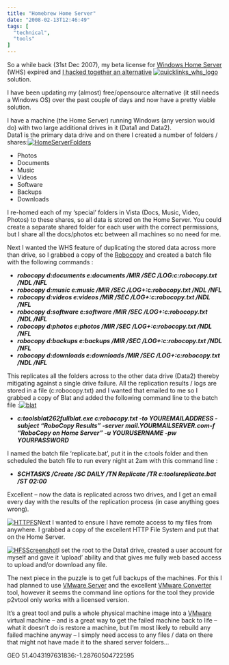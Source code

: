 ```yaml
---
title: "Homebrew Home Server"
date: "2008-02-13T12:46:49"
tags: [
  "technical",
  "tools"
]
---
```

So a while back (31st Dec 2007), my beta license for [Windows Home Server](http://www.microsoft.com/windows/products/winfamily/windowshomeserver/default.mspx) (WHS) expired and [I hacked together an alternative](https://kapie.com/2008/01/05/New+Home+Backup+Regime.aspx) [![quicklinks_whs_logo](quicklinks_whs_logo_thumb.gif)](https://kapie.com/content/binary/WindowsLiveWriter/HomebrewHomeServer_B357/quicklinks_whs_logo_2.gif)solution.

I have been updating my (almost) free/opensource alternative (it still needs a Windows OS) over the past couple of days and now have a pretty viable solution.

I have a machine (the Home Server) running Windows (any version would do) with two large additional drives in it (Data1 and Data2).  
Data1 is the primary data drive and on there I created a number of folders / shares:[![HomeServerFolders](HomeServerFolders_thumb.png)](https://kapie.com/content/binary/WindowsLiveWriter/HomebrewHomeServer_B357/HomeServerFolders.png)

-   Photos
-   Documents
-   Music
-   Videos
-   Software
-   Backups
-   Downloads

I re-homed each of my ‘special’ folders in Vista (Docs, Music, Video, Photos) to these shares, so all data is stored on the Home Server. You could create a separate shared folder for each user with the correct permissions, but I share all the docs/photos etc between all machines so no need for me.

Next I wanted the WHS feature of duplicating the stored data across more than drive, so I grabbed a copy of the [Robocopy](http://en.wikipedia.org/wiki/Robocopy) and created a batch file with the following commands :

-   ***robocopy d:documents e:documents /MIR /SEC /LOG:c:robocopy.txt /NDL /NFL***
-   ***robocopy d:music e:music /MIR /SEC /LOG+:c:robocopy.txt /NDL /NFL***
-   ***robocopy d:videos e:videos /MIR /SEC /LOG+:c:robocopy.txt /NDL /NFL***
-   ***robocopy d:software e:software /MIR /SEC /LOG+:c:robocopy.txt /NDL /NFL***
-   ***robocopy d:photos e:photos /MIR /SEC /LOG+:c:robocopy.txt /NDL /NFL***
-   ***robocopy d:backups e:backups /MIR /SEC /LOG+:c:robocopy.txt /NDL /NFL***
-   ***robocopy d:downloads e:downloads /MIR /SEC /LOG+:c:robocopy.txt /NDL /NFL***

This replicates all the folders across to the other data drive (Data2) thereby mitigating against a single drive failure. All the replication results / logs are stored in a file (c:robocopy.txt) and I wanted that emailed to me so I grabbed a copy of Blat and added the following command line to the batch file :[![blat](blat_thumb.png)](https://kapie.com/content/binary/WindowsLiveWriter/HomebrewHomeServer_B357/blat_2.png)

-   ***c:toolsblat262fullblat.exe c:robocopy.txt -to YOUREMAILADDRESS -subject “RoboCopy Results” -server mail.YOURMAILSERVER.com-f “RoboCopy on Home Server” -u YOURUSERNAME -pw YOURPASSWORD***

I named the batch file ‘replicate.bat’, put it in the c:tools folder and then scheduled the batch file to run every night at 2am with this command line :

-   ***SCHTASKS /Create /SC DAILY /TN Replicate /TR c:toolsreplicate.bat /ST 02:00***

Excellent – now the data is replicated across two drives, and I get an email every day with the results of the replication process (in case anything goes wrong).

[![HTTPFS](HTTPFS_thumb.png)](https://kapie.com/content/binary/WindowsLiveWriter/HomebrewHomeServer_B357/HTTPFS.png)Next I wanted to ensure I have remote access to my files from anywhere. I grabbed a copy of the excellent HTTP File System and put that on the Home Server.

[![HFSScreenshot](HFSScreenshot_thumb.png)](https://kapie.com/content/binary/WindowsLiveWriter/HomebrewHomeServer_B357/HFSScreenshot.png)I set the root to the Data1 drive, created a user account for myself and gave it ‘upload’ ability and that gives me fully web based access to upload and/or download any file.

The next piece in the puzzle is to get full backups of the machines. For this I had planned to use [VMware Server](http://www.vmware.com/products/server/) and the excellent [VMware Converter](http://www.vmware.com/products/converter/) tool, however it seems the command line options for the tool they provide p2vtool only works with a licensed version.

It’s a great tool and pulls a whole physical machine image into a [VMware](http://www.vmware.com/) virtual machine – and is a great way to get the failed machine back to life – what it doesn’t do is restore a machine, but I’m most likely to rebuild any failed machine anyway – I simply need access to any files / data on there that might not have made it to the shared server folders…

GEO 51.4043197631836:\-1.28760504722595